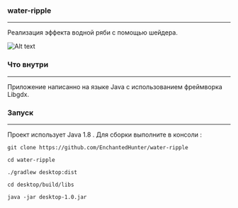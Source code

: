 ### water-ripple
***
Реализация эффекта водной ряби с помощью шейдера.

![Alt text](/img/anim.gif?raw=true "Water Ripple")

### Что внутри
***
Приложение написанно на языке Java с использованием фреймворка Libgdx.

### Запуск
***
Проект использует Java 1.8 .
Для сборки выполните в консоли :

`git clone https://github.com/EnchantedHunter/water-ripple`

`cd water-ripple`

`./gradlew desktop:dist`

`cd desktop/build/libs`

`java -jar desktop-1.0.jar`
